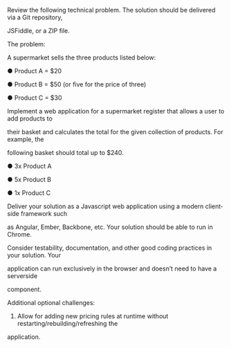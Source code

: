 Review the following technical problem. The solution should be delivered via a Git repository,

JSFiddle, or a ZIP file.

The problem:

A supermarket sells the three products listed below:

● Product A = $20

● Product B = $50 (or five for the price of three)

● Product C = $30

Implement a web application for a supermarket register that allows a user to add products to

their basket and calculates the total for the given collection of products. For example, the

following basket should total up to $240.

● 3x Product A

● 5x Product B

● 1x Product C

Deliver your solution as a Javascript web application using a modern client­side framework such

as Angular, Ember, Backbone, etc. Your solution should be able to run in Chrome.

Consider testability, documentation, and other good coding practices in your solution. Your

application can run exclusively in the browser and doesn’t need to have a server­side

component.

Additional optional challenges:

1. Allow for adding new pricing rules at runtime without restarting/rebuilding/refreshing the

application.
